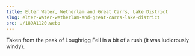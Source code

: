```yaml
---
title: Elter Water, Wetherlam and Great Carrs, Lake District
slug: elter-water-wetherlam-and-great-carrs-lake-district
src: ./189A1120.webp
---
```


Taken from the peak of Loughrigg Fell in a bit of a rush (it was ludicrously
windy).
